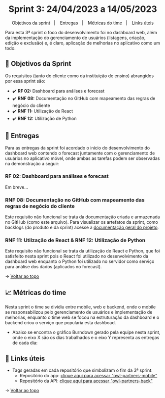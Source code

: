 <span id="topo">

<h1 align="center">Sprint 3: 24/04/2023 a 14/05/2023</h1>

<p align="center">
    <a href="#objetivos">Objetivos da sprint</a> &nbsp |&nbsp &nbsp
    <a href="#entregas">Entregas</a> &nbsp |&nbsp &nbsp
    <a href="#metricas">Métricas do time</a> &nbsp |&nbsp &nbsp
    <a href="#links">Links úteis</a>
</p>

Para esta 3ª sprint o foco do desenvolvimento foi no dashboard web, além da implementação do gerenciamento de usuários (listagens, criação, edição e exclusão) e, é claro, aplicação de melhorias no aplicativo como um todo.

<span id="objetivos">
    
## :dart: Objetivos da Sprint
Os requisitos (tanto do cliente como da instituição de ensino) abrangidos por essa sprint são:

- :heavy_check_mark: **RF 02:** Dashboard para análises e forecast
- :heavy_check_mark: **RNF 08:** Documentação no GitHub com mapeamento das regras de negócio do cliente
- :heavy_check_mark: **RNF 11:** Utilização de React
- :heavy_check_mark: **RNF 12:** Utilização de Python

<span id="entregas">
        
## 📲 Entregas
Para as entregas da sprint foi acordado o início do desenvolvimento do dashboard web contendo o forecast juntamente com o gerenciamento de usuários no aplicativo móvel, onde ambas as tarefas podem ser observadas na demonstração a seguir:

### RF 02: Dashboard para análises e forecast

Em breve...

### RNF 08: Documentação no GitHub com mapeamento das regras de negócio do cliente

Este requisito não funcional se trata da documentação criada e armazenada no GitHub (como este arquivo). Para visualizar os artefatos da sprint, como backlogs (do produto e da sprint) acesse a [documentação geral do projeto](https://github.com/The-Bugger-Ducks/owl-partners-documentation).

### RNF 11: Utilzação de React & RNF 12: Utilização de Python

Este requisito não funcional se trata da utilização de React e Python, que foi satisfeito nesta sprint pois o React foi utilizado no desenvolvimento da dashboard web enquanto o Python foi utilizado no servidor como serviço para análise dos dados (aplicados no forecast).

→ [Voltar ao topo](#topo)

<span id="metricas">
    
## :chart_with_upwards_trend: Métricas do time
Nesta sprint o time se dividiu entre mobile, web e backend, onde o mobile se responsabilizou pelo gerenciamento de usuários e implementação de melhorias, enquanto o time web se focou na estruturação da dashboard e o backend criou o serviço que popularia esta dashboad. 
- Abaixo se encontra o gráfico Burndown gerado pela equipe nesta sprint, onde o eixo X são os dias trabalhados e o eixo Y representa as entregas de cada dia:

<span id="links">
    
## :link: Links úteis

- Tags geradas em cada repositório que simbolizam o fim da 3ª sprint:
  - Repositório do app: [clique aqui para acessar "owl-partners-mobile"](https://github.com/The-Bugger-Ducks/owl-partners-mobile)
  - Repositório da API: [clique aqui para acessar "owl-partners-back"](https://github.com/The-Bugger-Ducks/owl-partners-back)

→ [Voltar ao topo](#topo)
